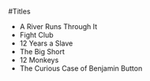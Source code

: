 #Titles

- A River Runs Through It
- Fight Club
- 12 Years a Slave
- The Big Short
- 12 Monkeys
- The Curious Case of Benjamin Button
